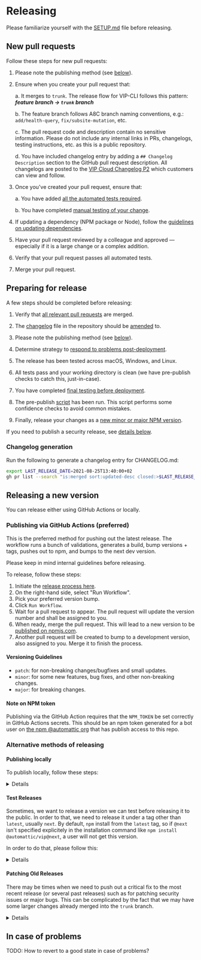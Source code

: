 # Releasing

Please familiarize yourself with the [SETUP.md](SETUP.md) file before releasing.

## New pull requests

Follow these steps for new pull requests:

1. Please note the publishing method (see [below](#releasing-a-new-version)).

1. Ensure when you create your pull request that:

   a. It merges to `trunk`. The release flow for VIP-CLI follows this pattern: **_feature branch -> `trunk` branch_**

   b. The feature branch follows A8C branch naming conventions, e.g.: `add/health-query`, `fix/subsite-mutation`, etc.

   c. The pull request code and description contain no sensitive information. Please do not include any internal links in PRs, changelogs, testing instructions, etc. as this is a public repository.

   d. You have included changelog entry by adding a `## Changelog Description` section to the GitHub pull request description. All changelogs are posted to the [VIP Cloud Changelog P2](https://wpvipchangelog.wordpress.com/) which customers can view and follow.

1. Once you've created your pull request, ensure that:

   a. You have added [all the automated tests required](TESTING.md#automated-testing).

   b. You have completed [manual testing of your change](TESTING.md#manual-testing).

1. If updating a dependency (NPM package or Node), follow the [guidelines on updating dependencies](SETUP.md#updating-dependencies).

1. Have your pull request reviewed by a colleague and approved — especially if it is a large change or a complex addition.

1. Verify that your pull request passes all automated tests.

1. Merge your pull request.

## Preparing for release

A few steps should be completed before releasing:

1. Verify that [all relevant pull requests](https://github.com/Automattic/vip-cli/pulls) are merged.

1. The [changelog](CHANGELOG.md) file in the repository should be [amended](#changelog-generation) to.

1. Please note the publishing method (see [below](#releasing-a-new-version)).

1. Determine strategy to [respond to problems post-deployment](#in-case-of-problems).

1. The release has been tested across macOS, Windows, and Linux.

1. All tests pass and your working directory is clean (we have pre-publish checks to catch this,
   just-in-case).

1. You have completed [final testing before deployment](TESTING.md#final-testing-before-releasing).

1. The pre-publish [script](https://github.com/Automattic/vip-cli/blob/trunk/helpers/prepublishOnly.js) has been run. This script performs some confidence checks to avoid common mistakes.

1. Finally, release your changes as a [new minor or major NPM version](#releasing-a-new-version).

If you need to publish a security release, see [details below](#patching-old-releases).

### Changelog generation

Run the following to generate a changelog entry for CHANGELOG.md:

```bash
export LAST_RELEASE_DATE=2021-08-25T13:40:00+02
gh pr list --search "is:merged sort:updated-desc closed:>$LAST_RELEASE_DATE" | sed -e 's/\s\+\S\+\tMERGED.*$//' -e 's/^/- #/'
```

## Releasing a new version

You can release either using GitHub Actions or locally.

### Publishing via GitHub Actions (preferred)

This is the preferred method for pushing out the latest release. The workflow runs a bunch of validations, generates a build, bump versions + tags, pushes out to npm, and bumps to the next dev version.

Please keep in mind internal guidelines before releasing.

To release, follow these steps:

1. Initiate the [release process here](https://github.com/Automattic/vip-cli/actions/workflows/npm-prepare-release.yml).
1. On the right-hand side, select "Run Workflow".
1. Pick your preferred version bump.
1. Click `Run Workflow`.
1. Wait for a pull request to appear. The pull request will update the version number and shall be assigned to you.
1. When ready, merge the pull request. This will lead to a new version to be [published on npmjs.com](https://www.npmjs.com/package/@automattic/vip).
1. Another pull request will be created to bump to a development version, also assigned to you. Merge it to finish the process.

#### Versioning Guidelines

- `patch`: for non-breaking changes/bugfixes and small updates.
- `minor`: for some new features, bug fixes, and other non-breaking changes.
- `major`: for breaking changes.

#### Note on NPM token

Publishing via the GitHub Action requires that the `NPM_TOKEN` be set correctly in GitHub Actions secrets. This should be an npm token generated for a bot user on [the npm @automattic org](https://www.npmjs.com/settings/automattic) that has publish access to this repo.

### Alternative methods of releasing

#### Publishing locally

To publish locally, follow these steps:

<summary><details>

1. Create a pull request that adds the next version's changelog into `trunk`. Use the Changelog
   Generate Hint above to generate the changelog, and refer to previous releases to ensure that your
   format matches.
1. Merge it after approval.
1. Make sure `trunk` branch is up-to-date: `git pull`.
1. Make sure to clean all of your repositories of extra files. Run a dangerous, destructive
   command `git clean -xfd` to do so.
1. Run `npm install`.
1. Set the version (via `npm version minor` or `npm version major` or `npm version patch`)
1. For most regular releases, this will be `npm version minor`.
1. Push the tag to GitHub (`git push --tags`)
1. Push the trunk branch `git push`
1. Make sure you're part of the Automattic organization in npm
1. Publish the release to npm (`npm publish --access public`) the script will do some extra checks (
   node version, branch, etc) to ensure everything is correct. If all looks good, the new version
   will be published and you can proceed.
1. Edit [the release on GitHub](https://github.com/Automattic/vip-cli/releases) to include a description
   of the changes and publish (this can just copy the details from the changelog).

Once released, it's worth running `npm i -g @automattic/vip` to install / upgrade the released version to make sure everything looks good.

</details></summary>

#### Test Releases

Sometimes, we want to release a version we can test before releasing it to the public. In order to that, we need to release it under a tag other than `latest`, usually `next`. By default, `npm` install from the `latest` tag, so if `@next` isn't specified explicitely in the installation command like `npm install @automattic/vip@next`, a user will not get this version.

In order to do that, please follow this:

<summary><details>

1. Manually change the version in `package.json` and `package-lock.json` to a dev version. Example: `1.4.0-dev1`
1. Run `npm publish --tag next` (When `--tag` is specified, we bypass the usual branch protection that doesn't allow you to publish form a brunch other than `trunk`).

You can repeat this with every new version until you're happy with your version and ready to a public release. We currently don't support multiple branches for multiple versions. When it's the case, this process needs to be done for every version in every branch.

</details></summary>

#### Patching Old Releases

There may be times when we need to push out a critical fix to the most recent release (or several past releases) such as for patching security issues or major bugs. This can be complicated by the fact that we may have some larger changes already merged into the `trunk` branch.

<summary><details>

For these cases:

1. `git checkout` to the tag of the previous release.
1. Apply the fix (either manually or by cherry-picking).
1. Follow the release steps outlined above (as a `patch` release).

Then, repeat for any additional versions that we need to patch.

</details></summary>

## In case of problems

TODO: How to revert to a good state in case of problems?
